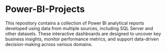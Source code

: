 # Power-BI-Projects
This repository contains a collection of Power BI analytical reports developed using data from multiple sources, including SQL Server and other datasets. These interactive dashboards are designed to uncover key business insights, monitor performance metrics, and support data-driven decision-making across various domains.
